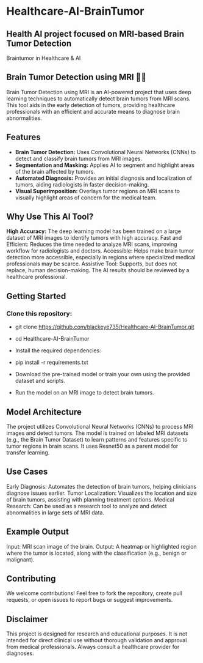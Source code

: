 # Healthcare-AI-BrainTumor
## Health AI project focused on MRI-based Brain Tumor Detection
Braintumor in Healthcare & AI

## Brain Tumor Detection using MRI 🧠🎯
Brain Tumor Detection using MRI is an AI-powered project that uses deep learning techniques to automatically detect brain tumors from MRI scans. This tool aids in the early detection of tumors, providing healthcare professionals with an efficient and accurate means to diagnose brain abnormalities.

## Features
- **Brain Tumor Detection:** Uses Convolutional Neural Networks (CNNs) to detect and classify brain tumors from MRI images.
- **Segmentation and Masking:** Applies AI to segment and highlight areas of the brain affected by tumors.
- **Automated Diagnosis:** Provides an initial diagnosis and localization of tumors, aiding radiologists in faster decision-making.
- **Visual Superimposition:** Overlays tumor regions on MRI scans to visually highlight areas of concern for the medical team.

## Why Use This AI Tool?
**High Accuracy:** The deep learning model has been trained on a large dataset of MRI images to identify tumors with high accuracy. Fast and Efficient: Reduces the time needed to analyze MRI scans, improving workflow for radiologists and doctors. Accessible: Helps make brain tumor detection more accessible, especially in regions where specialized medical professionals may be scarce. Assistive Tool: Supports, but does not replace, human decision-making. The AI results should be reviewed by a healthcare professional.

## Getting Started
### Clone this repository:
- git clone https://github.com/blackeye735/Healthcare-AI-BrainTumor.git
- cd Healthcare-AI-BrainTumor
- Install the required dependencies:
- pip install -r requirements.txt
- Download the pre-trained model or train your own using the provided dataset and scripts.

- Run the model on an MRI image to detect brain tumors.

## Model Architecture
The project utilizes Convolutional Neural Networks (CNNs) to process MRI images and detect tumors. The model is trained on labeled MRI datasets (e.g., the Brain Tumor Dataset) to learn patterns and features specific to tumor regions in brain scans. It uses Resnet50 as a parent model for transfer learning.

## Use Cases
Early Diagnosis: Automates the detection of brain tumors, helping clinicians diagnose issues earlier. Tumor Localization: Visualizes the location and size of brain tumors, assisting with planning treatment options. Medical Research: Can be used as a research tool to analyze and detect abnormalities in large sets of MRI data.

## Example Output
Input: MRI scan image of the brain. Output: A heatmap or highlighted region where the tumor is located, along with the classification (e.g., benign or malignant).

## Contributing
We welcome contributions! Feel free to fork the repository, create pull requests, or open issues to report bugs or suggest improvements.

## Disclaimer
This project is designed for research and educational purposes. It is not intended for direct clinical use without thorough validation and approval from medical professionals. Always consult a healthcare provider for diagnoses.
